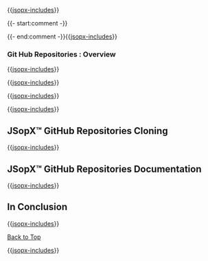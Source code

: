 ﻿{{[jsopx-includes](AllGlobal/Master/Includes/Content/Template/Technologies/GitHubRepositories/Header.md)}}

{{- start:comment -}}
<!-- START JSOPX NOVA DOCX HEADER
group: 'Technologies'
subGroup: 'Git Hub Repositories'
isDraft: true
isProductionReady: true
toc: true
END JSOPX NOVA DOCX HEADER -->
{{- end:comment -}}{{[jsopx-includes](AllGlobal/Master/Includes/Content/Common/Draft-Notice.md)}}

### Git Hub Repositories : Overview

{{[jsopx-includes](AllGlobal/Master/Includes/Content/Template/Technologies/GitHubRepositories/Overview.md)}}

{{[jsopx-includes](AllGlobal/Master/Includes/Content/Common/Current-Phase.md)}}

{{[jsopx-includes](AllGlobal/Master/Includes/Content/Template/Technologies/GitHubRepositories/BodyContent.md)}}

{{[jsopx-includes](AllGlobal/Master/Includes/Content/Common/Alerts-Current.md)}}


## JSopX™ GitHub Repositories Cloning

{{[jsopx-includes](AllGlobal/Master/Includes/Content/Template/Technologies/GitHubRepositories/JsopxGitHubRepositoriesCloning.md)}}


## JSopX™ GitHub Repositories Documentation

{{[jsopx-includes](AllGlobal/Master/Includes/Content/Template/Technologies/GitHubRepositories/Documentation.md)}}

## In Conclusion

{{[jsopx-includes](AllGlobal/Master/Includes/Content/Template/Technologies/GitHubRepositories/InConclusion.md)}}

[Back to Top](#table-of-contents)

{{[jsopx-includes](AllGlobal/Master/Includes/Content/Layout/Footer.md)}}